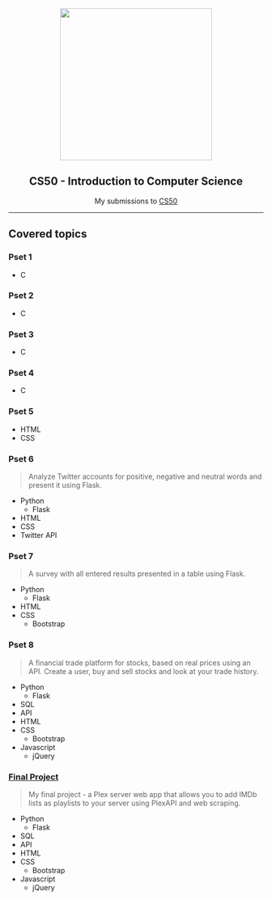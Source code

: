 

<div align="center">
<img width="300" src="https://i.imgur.com/UcqRbxK.png"/>
<h2>CS50 - Introduction to Computer Science</h2>
<p>My submissions to <a href="https://www.edx.org/course/cs50s-introduction-to-computer-science">CS50</a></p>
</div>

*************************************************

## Covered topics

### Pset 1
- C

### Pset 2
- C

### Pset 3
- C

### Pset 4
- C

### Pset 5
- HTML
- CSS

### Pset 6
> Analyze Twitter accounts for positive, negative and neutral words and present it using Flask.

- Python
  - Flask
- HTML
- CSS
- Twitter API

### Pset 7
> A survey with all entered results presented in a table using Flask.

- Python
  - Flask
- HTML
- CSS
  - Bootstrap

### Pset 8
> A financial trade platform for stocks, based on real prices using an API. Create a user, buy and sell stocks and look at your trade history.

- Python
  - Flask
- SQL
- API
- HTML
- CSS
  - Bootstrap
- Javascript
  - jQuery

### [Final Project](https://github.com/banjoanton/plex-web)
> My final project - a Plex server web app that allows you to add IMDb lists as playlists to your server using PlexAPI and web scraping.

- Python
  - Flask
- SQL
- API
- HTML
- CSS
  - Bootstrap
- Javascript
  - jQuery
